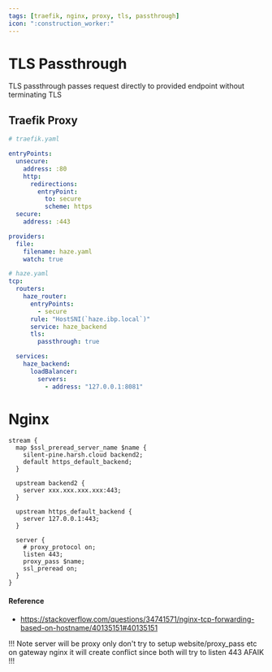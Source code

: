 ```yaml
---
tags: [traefik, nginx, proxy, tls, passthrough]
icon: ":construction_worker:"
---
```


# TLS Passthrough

TLS passthrough passes request directly to provided endpoint without terminating TLS

## Traefik Proxy

```yaml
# traefik.yaml

entryPoints:
  unsecure:
    address: :80
    http:
      redirections:
        entryPoint:
          to: secure
          scheme: https
  secure:
    address: :443

providers:
  file:
    filename: haze.yaml
    watch: true
```

```yaml
# haze.yaml
tcp:
  routers:
    haze_router:
      entryPoints:
        - secure
      rule: "HostSNI(`haze.ibp.local`)"
      service: haze_backend
      tls:
        passthrough: true

  services:
    haze_backend:
      loadBalancer:
        servers:
          - address: "127.0.0.1:8081"
```

# Nginx

```text
stream {
  map $ssl_preread_server_name $name {
    silent-pine.harsh.cloud backend2;
    default https_default_backend;
  }

  upstream backend2 {
    server xxx.xxx.xxx.xxx:443;
  }

  upstream https_default_backend {
    server 127.0.0.1:443;
  }

  server {
    # proxy_protocol on; 
    listen 443;
    proxy_pass $name;
    ssl_preread on;
  }
}
```

#### Reference
- https://stackoverflow.com/questions/34741571/nginx-tcp-forwarding-based-on-hostname/40135151#40135151

!!! Note
server will be proxy only don't try to setup website/proxy_pass etc on gateway nginx it will create conflict since both will try to listen 443 AFAIK
!!!
